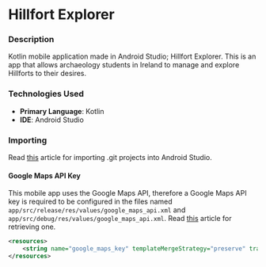 # Hillfort Explorer

### Description
Kotlin mobile application made in Android Studio; Hillfort Explorer. This is an app that allows archaeology students in Ireland to manage and explore Hillforts to their desires.

### Technologies Used
* **Primary Language**: Kotlin
* **IDE**: Android Studio

### Importing
Read [this](https://maxrohde.com/2014/08/18/import-github-project-to-android-studio/) article for importing .git projects into Android Studio.

#### Google Maps API Key
This mobile app uses the Google Maps API, therefore a Google Maps API key is required to be configured in the files named `app/src/release/res/values/google_maps_api.xml` and `app/src/debug/res/values/google_maps_api.xml`. Read [this](https://developers.google.com/maps/documentation/android-sdk/start#get-key) article for retrieving one.

```xml
<resources>
    <string name="google_maps_key" templateMergeStrategy="preserve" translatable="false">AIzaSyAQh2SaKrIJAnwL5Y3cCeK39pdcOIFtrco</string>
</resources>
```